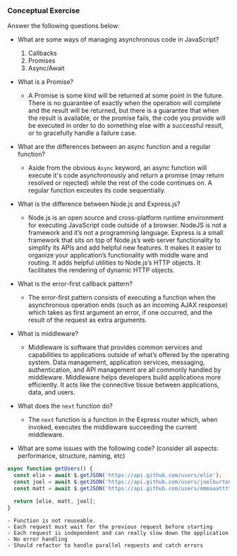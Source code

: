 ### Conceptual Exercise

Answer the following questions below:

- What are some ways of managing asynchronous code in JavaScript?
	1. Callbacks
	2. Promises
	3. Async/Await

- What is a Promise?

	- A Promise is some kind will be returned at some point in the future.  There is no guarantee of exactly when the operation will complete and the result will be returned, but there is a guarantee that when the result is available, or the promise fails, the code you provide will be executed in order to do something else with a successful result, or to gracefully handle a failure case.

- What are the differences between an async function and a regular function?

	- Aside from the obvious `Async` keyword, an async function will execute it's code asynchronously and return a promise (may return resolved or rejected) while the rest of the code continues on.  A regular function exceutes its code sequentially.

- What is the difference between Node.js and Express.js?

	- Node.js is an open source and cross-platform runtime environment for executing JavaScript code outside of a browser. NodeJS is not a framework and it’s not a programming language. Express is a small framework that sits on top of Node.js’s web server functionality to simplify its APIs and add helpful new features. It makes it easier to organize your application’s functionality with middle ware and routing. It adds helpful utilities to Node.js’s HTTP objects. It facilitates the rendering of dynamic HTTP objects.

- What is the error-first callback pattern?

	- The error-first pattern consists of executing a function when the asynchronous operation ends (such as an incoming AJAX response) which takes as first argument an error, if one occurred, and the result of the request as extra arguments.

- What is middleware?

	- Middleware is software that provides common services and capabilities to applications outside of what’s offered by the operating system. Data management, application services, messaging, authentication, and API management are all commonly handled by middleware. Middleware helps developers build applications more efficiently. It acts like the connective tissue between applications, data, and users.

- What does the `next` function do?

	- The `next` function is a function in the Express router which, when invoked, executes the middleware succeeding the current middleware.

- What are some issues with the following code? (consider all aspects: performance, structure, naming, etc)

```js
async function getUsers() {
  const elie = await $.getJSON('https://api.github.com/users/elie');
  const joel = await $.getJSON('https://api.github.com/users/joelburton');
  const matt = await $.getJSON('https://api.github.com/users/mmmaaatttttt');

  return [elie, matt, joel];
}
```

	- Function is not reuseable.
	- Each request must wait for the previous request before starting
	- Each request is independent and can really slow down the application
	- No error handling
	- Should refactor to handle parallel requests and catch errors
